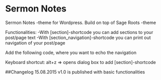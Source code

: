 # Sermon Notes
Sermon Notes -theme for Wordpress.
Build on top of Sage Roots -theme

Functionalities:
-With [section]-shortcode you can add sections to your post/page text
-With [section_navigation]-shortcode you can print out navigation of your post/page

Add the following code, where you want to echo the navigation
<?php echo do_shortcode( "[section_navigation]" ); ?>

Keyboard shortcut:
alt+z => opens dialog box to add [section]-shortcode


##Changelog
15.08.2015
v1.0 is published with basic functionalities